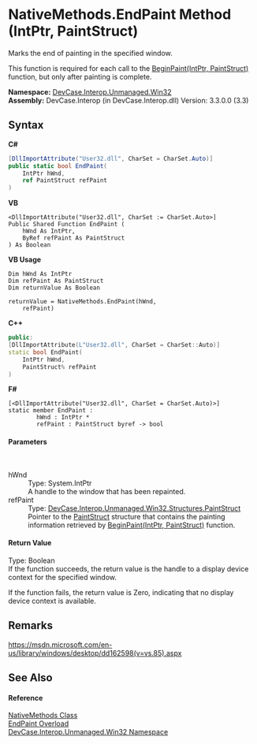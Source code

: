 # NativeMethods.EndPaint Method (IntPtr, PaintStruct)
 

Marks the end of painting in the specified window. 

 This function is required for each call to the <a href="M_DevCase_Interop_Unmanaged_Win32_NativeMethods_BeginPaint">BeginPaint(IntPtr, PaintStruct)</a> function, but only after painting is complete.

**Namespace:**&nbsp;<a href="N_DevCase_Interop_Unmanaged_Win32">DevCase.Interop.Unmanaged.Win32</a><br />**Assembly:**&nbsp;DevCase.Interop (in DevCase.Interop.dll) Version: 3.3.0.0 (3.3)

## Syntax

**C#**<br />
``` C#
[DllImportAttribute("User32.dll", CharSet = CharSet.Auto)]
public static bool EndPaint(
	IntPtr hWnd,
	ref PaintStruct refPaint
)
```

**VB**<br />
``` VB
<DllImportAttribute("User32.dll", CharSet := CharSet.Auto>]
Public Shared Function EndPaint ( 
	hWnd As IntPtr,
	ByRef refPaint As PaintStruct
) As Boolean
```

**VB Usage**<br />
``` VB Usage
Dim hWnd As IntPtr
Dim refPaint As PaintStruct
Dim returnValue As Boolean

returnValue = NativeMethods.EndPaint(hWnd, 
	refPaint)
```

**C++**<br />
``` C++
public:
[DllImportAttribute(L"User32.dll", CharSet = CharSet::Auto)]
static bool EndPaint(
	IntPtr hWnd, 
	PaintStruct% refPaint
)
```

**F#**<br />
``` F#
[<DllImportAttribute("User32.dll", CharSet = CharSet.Auto)>]
static member EndPaint : 
        hWnd : IntPtr * 
        refPaint : PaintStruct byref -> bool 

```


#### Parameters
&nbsp;<dl><dt>hWnd</dt><dd>Type: System.IntPtr<br />A handle to the window that has been repainted.</dd><dt>refPaint</dt><dd>Type: <a href="T_DevCase_Interop_Unmanaged_Win32_Structures_PaintStruct">DevCase.Interop.Unmanaged.Win32.Structures.PaintStruct</a><br />Pointer to the <a href="T_DevCase_Interop_Unmanaged_Win32_Structures_PaintStruct">PaintStruct</a> structure that contains the painting information retrieved by <a href="M_DevCase_Interop_Unmanaged_Win32_NativeMethods_BeginPaint">BeginPaint(IntPtr, PaintStruct)</a> function.</dd></dl>

#### Return Value
Type: Boolean<br />If the function succeeds, the return value is the handle to a display device context for the specified window. 

 If the function fails, the return value is Zero, indicating that no display device context is available.

## Remarks
<a href="https://msdn.microsoft.com/en-us/library/windows/desktop/dd162598(v=vs.85).aspx" target="_blank">https://msdn.microsoft.com/en-us/library/windows/desktop/dd162598(v=vs.85).aspx</a>

## See Also


#### Reference
<a href="T_DevCase_Interop_Unmanaged_Win32_NativeMethods">NativeMethods Class</a><br /><a href="Overload_DevCase_Interop_Unmanaged_Win32_NativeMethods_EndPaint">EndPaint Overload</a><br /><a href="N_DevCase_Interop_Unmanaged_Win32">DevCase.Interop.Unmanaged.Win32 Namespace</a><br />